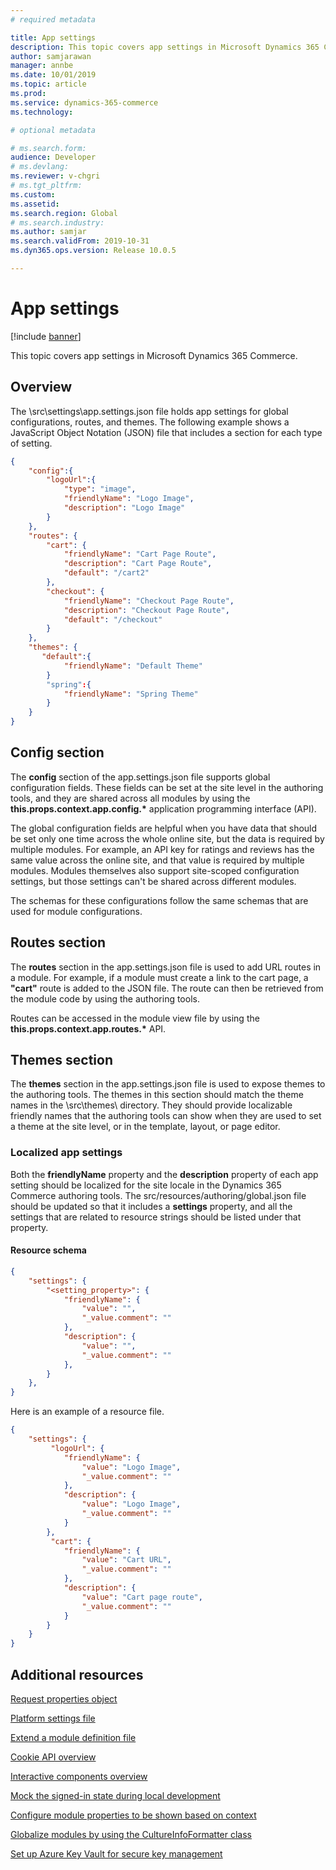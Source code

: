 ```yaml
---
# required metadata

title: App settings
description: This topic covers app settings in Microsoft Dynamics 365 Commerce.
author: samjarawan
manager: annbe
ms.date: 10/01/2019
ms.topic: article
ms.prod: 
ms.service: dynamics-365-commerce
ms.technology: 

# optional metadata

# ms.search.form: 
audience: Developer
# ms.devlang: 
ms.reviewer: v-chgri
# ms.tgt_pltfrm: 
ms.custom: 
ms.assetid: 
ms.search.region: Global
# ms.search.industry: 
ms.author: samjar
ms.search.validFrom: 2019-10-31
ms.dyn365.ops.version: Release 10.0.5

---
```

# App settings

[!include [banner](../includes/banner.md)]

This topic covers app settings in Microsoft Dynamics 365 Commerce.

## Overview

The \\src\\settings\\app.settings.json file holds app settings for global configurations, routes, and themes. The following example shows a JavaScript Object Notation (JSON) file that includes a section for each type of setting.

```json
{
    "config":{
        "logoUrl":{
            "type": "image",
            "friendlyName": "Logo Image",
            "description": "Logo Image"
        }
    },
    "routes": {
        "cart": {
            "friendlyName": "Cart Page Route",
            "description": "Cart Page Route",
            "default": "/cart2"
        },
        "checkout": {
            "friendlyName": "Checkout Page Route",
            "description": "Checkout Page Route",
            "default": "/checkout"
        }
    },
    "themes": {
       "default":{
            "friendlyName": "Default Theme"
        }
        "spring":{
            "friendlyName": "Spring Theme"
        }
    }
}
```

## Config section

The **config** section of the app.settings.json file supports global configuration fields. These fields can be set at the site level in the authoring tools, and they are shared across all modules by using the **this.props.context.app.config.\*** application programming interface (API).

The global configuration fields are helpful when you have data that should be set only one time across the whole online site, but the data is required by multiple modules. For example, an API key for ratings and reviews has the same value across the online site, and that value is required by multiple modules. Modules themselves also support site-scoped configuration settings, but those settings can't be shared across different modules.

The schemas for these configurations follow the same schemas that are used for module configurations.

## Routes section

The **routes** section in the app.settings.json file is used to add URL routes in a module. For example, if a module must create a link to the cart page, a **"cart"** route is added to the JSON file. The route can then be retrieved from the module code by using the authoring tools.

Routes can be accessed in the module view file by using the **this.props.context.app.routes.\*** API.

## Themes section

The **themes** section in the app.settings.json file is used to expose themes to the authoring tools. The themes in this section should match the theme names in the \\src\\themes\\ directory. They should provide localizable friendly names that the authoring tools can show when they are used to set a theme at the site level, or in the template, layout, or page editor.

### Localized app settings

Both the **friendlyName** property and the **description** property of each app setting should be localized for the site locale in the Dynamics 365 Commerce authoring tools. The src/resources/authoring/global.json file should be updated so that it includes a **settings** property, and all the settings that are related to resource strings should be listed under that property.

#### Resource schema

```json
{
    "settings": {
        "<setting_property>": {
            "friendlyName": {
                "value": "",
                "_value.comment": ""
            },
            "description": {
                "value": "",
                "_value.comment": ""
            },
        }
    },
}
```

Here is an example of a resource file.

``` json
{
    "settings": {
         "logoUrl": {
            "friendlyName": {
                "value": "Logo Image",
                "_value.comment": ""
            },
            "description": {
                "value": "Logo Image",
                "_value.comment": ""
            }
        },
         "cart": {
            "friendlyName": {
                "value": "Cart URL",
                "_value.comment": ""
            },
            "description": {
                "value": "Cart page route",
                "_value.comment": ""
            }
        }
    }
}
```
## Additional resources

[Request properties object](request-properties-object.md)

[Platform settings file](platform-settings.md)

[Extend a module definition file](extend-module-definition.md)

[Cookie API overview](cookie-api-overview.md)

[Interactive components overview](interactive-components.md)

[Mock the signed-in state during local development](mock-sign-in.md)

[Configure module properties to be shown based on context](configure-properties-context.md)

[Globalize modules by using the CultureInfoFormatter class](globalize-modules.md)

[Set up Azure Key Vault for secure key management](set-up-key-vault.md)
